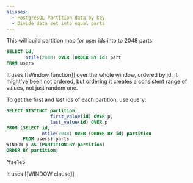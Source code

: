 ```yaml
---
aliases:
  - PostgreSQL Partition data by key
  - Divide data set into equal parts
---
```

This will build partition map for user ids into to 2048 parts:

```sql
SELECT id,
       ntile(2048) OVER (ORDER BY id) part
FROM users
```

It uses [[Window function]] over the whole window, ordered by id.
It might've been not ordered, but ordering it creates a consistent range of values, not just random one.

To get the first and last ids of each partition, use query:

```sql
SELECT DISTINCT partition,
                first_value(id) OVER p,
                last_value(id) OVER p
FROM (SELECT id,
             ntile(2048) OVER (ORDER BY id) partition
      FROM users) parts
WINDOW p AS (PARTITION BY partition)
ORDER BY partition;
```

^fae1e5

It uses [[WINDOW clause]]